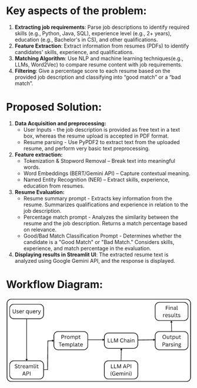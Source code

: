 # Key aspects of the problem:
1. **Extracting job requirements**: Parse job descriptions to identify required skills (e.g., Python, Java, SQL), experience level (e.g., 2+ years), education (e.g., Bachelor's in CS), and other qualifications.
2. **Feature Extraction**: Extract information from resumes (PDFs) to identify candidates' skills, experience, and qualifications.
3. **Matching Algorithm**: Use NLP and machine learning techniques(e.g., LLMs, Word2Vec) to compare resume content with job requirements.
4. **Filtering**: Give a percentage score to each resume based on the provided job description and classifying into “good match” or a “bad match”.

# Proposed Solution:
1. **Data Acquisition and preprocessing:**
   * User Inputs - the job description is provided as free text in a text box, whereas the resume upload is accepted in PDF format.
   * Resume parsing - Use PyPDF2 to extract text from the uploaded resume, and perform very basic text preprocessing.
2. **Feature extraction:**
   * Tokenization & Stopword Removal – Break text into meaningful words.
   * Word Embeddings (BERT/Gemini API) – Capture contextual meaning.
   * Named Entity Recognition (NER) – Extract skills, experience, education from resumes.
3. **Resume Evaluation:**
   * Resume summary prompt - Extracts key information from the resume. Summarizes qualifications and experience in relation to the job description.
   * Percentage match prompt - Analyzes the similarity between the resume and the job description. Returns a match percentage based on relevance.
   * Good/Bad Match Classification Prompt - Determines whether the candidate is a "Good Match" or "Bad Match." Considers skills, experience, and match percentage in the evaluation.
4. **Displaying results in Streamlit UI**: The extracted resume text is analyzed using Google Gemini API, and the response is displayed.

# Workflow Diagram:
![Diagram](https://github.com/Mehulgoyal353/ATS-Resume-Parser/blob/main/Screenshot%202025-04-05%20102108.png)

